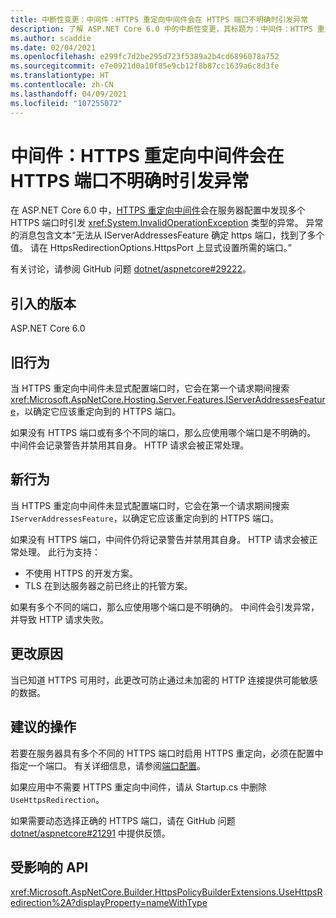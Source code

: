 ```yaml
---
title: 中断性变更：中间件：HTTPS 重定向中间件会在 HTTPS 端口不明确时引发异常
description: 了解 ASP.NET Core 6.0 中的中断性变更，其标题为：中间件：HTTPS 重定向中间件会在 HTTPS 端口不明确时引发异常
ms.author: scaddie
ms.date: 02/04/2021
ms.openlocfilehash: e299fc7d2be295d723f5389a2b4cd6896078a752
ms.sourcegitcommit: e7e0921d0a10f85e9cb12f8b87cc1639a6c8d3fe
ms.translationtype: HT
ms.contentlocale: zh-CN
ms.lasthandoff: 04/09/2021
ms.locfileid: "107255072"
---
```

# <a name="middleware-https-redirection-middleware-throws-exception-on-ambiguous-https-ports"></a>中间件：HTTPS 重定向中间件会在 HTTPS 端口不明确时引发异常

在 ASP.NET Core 6.0 中，[HTTPS 重定向中间件](xref:Microsoft.AspNetCore.Builder.HttpsPolicyBuilderExtensions.UseHttpsRedirection%2A)会在服务器配置中发现多个 HTTPS 端口时引发 <xref:System.InvalidOperationException> 类型的异常。 异常的消息包含文本“无法从 IServerAddressesFeature 确定 https 端口，找到了多个值。 请在 HttpsRedirectionOptions.HttpsPort 上显式设置所需的端口。”

有关讨论，请参阅 GitHub 问题 [dotnet/aspnetcore#29222](https://github.com/dotnet/aspnetcore/issues/29222)。

## <a name="version-introduced"></a>引入的版本

ASP.NET Core 6.0

## <a name="old-behavior"></a>旧行为

当 HTTPS 重定向中间件未显式配置端口时，它会在第一个请求期间搜索 <xref:Microsoft.AspNetCore.Hosting.Server.Features.IServerAddressesFeature>，以确定它应该重定向到的 HTTPS 端口。

如果没有 HTTPS 端口或有多个不同的端口，那么应使用哪个端口是不明确的。 中间件会记录警告并禁用其自身。 HTTP 请求会被正常处理。

## <a name="new-behavior"></a>新行为

当 HTTPS 重定向中间件未显式配置端口时，它会在第一个请求期间搜索 `IServerAddressesFeature`，以确定它应该重定向到的 HTTPS 端口。

如果没有 HTTPS 端口，中间件仍将记录警告并禁用其自身。 HTTP 请求会被正常处理。 此行为支持：

* 不使用 HTTPS 的开发方案。
* TLS 在到达服务器之前已终止的托管方案。

如果有多个不同的端口，那么应使用哪个端口是不明确的。 中间件会引发异常，并导致 HTTP 请求失败。

## <a name="reason-for-change"></a>更改原因

当已知道 HTTPS 可用时，此更改可防止通过未加密的 HTTP 连接提供可能敏感的数据。

## <a name="recommended-action"></a>建议的操作

若要在服务器具有多个不同的 HTTPS 端口时启用 HTTPS 重定向，必须在配置中指定一个端口。 有关详细信息，请参阅[端口配置](/aspnet/core/security/enforcing-ssl?view=aspnetcore-5.0&preserve-view=true#port-configuration)。

如果应用中不需要 HTTPS 重定向中间件，请从 Startup.cs  中删除 `UseHttpsRedirection`。

如果需要动态选择正确的 HTTPS 端口，请在 GitHub 问题 [dotnet/aspnetcore#21291](https://github.com/dotnet/aspnetcore/issues/21291) 中提供反馈。

## <a name="affected-apis"></a>受影响的 API

<xref:Microsoft.AspNetCore.Builder.HttpsPolicyBuilderExtensions.UseHttpsRedirection%2A?displayProperty=nameWithType>

<!--

## Category

ASP.NET Core

## Affected APIs

`Overload:Microsoft.AspNetCore.Builder.HttpsPolicyBuilderExtensions.UseHttpsRedirection`

-->
